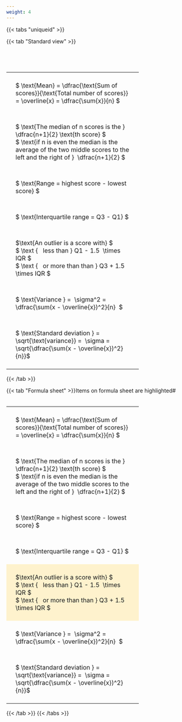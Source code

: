 ```yaml
---
weight: 4
---
```


{{< tabs "uniqueid" >}}

{{< tab "Standard view" >}}

#  
<br>
<style type="text/css">
#T_2ac68 th.col_heading {
  text-align: left;
  font-size: 1em;
}
#T_2ac68 td {
  text-align: left;
  font-size: 1em;
  padding: 1.5em;
}
#T_2ac68_row0_col0, #T_2ac68_row1_col0, #T_2ac68_row2_col0, #T_2ac68_row3_col0, #T_2ac68_row4_col0, #T_2ac68_row5_col0, #T_2ac68_row6_col0 {
  width: 300px;
  white-space: pre-wrap;
}
</style>
<table id="T_2ac68">
  <thead>
  </thead>
  <tbody>
    <tr>
      <td id="T_2ac68_row0_col0" class="data row0 col0" >$ \text{Mean} = \dfrac{\text{Sum of scores}}{\text{Total number of scores}} = \overline{x} = \dfrac{\sum{x}}{n} $</td>
    </tr>
    <tr>
      <td id="T_2ac68_row1_col0" class="data row1 col0" >$ \text{The median of n scores is the } \dfrac{n+1}{2} \text{th score} $
$ \text{if n is even the median is the average of the two middle scores to the left and the right of }  \dfrac{n+1}{2} $</td>
    </tr>
    <tr>
      <td id="T_2ac68_row2_col0" class="data row2 col0" >$ \text{Range = highest score - lowest score} $</td>
    </tr>
    <tr>
      <td id="T_2ac68_row3_col0" class="data row3 col0" >$ \text{Interquartile range = Q3 - Q1} $</td>
    </tr>
    <tr>
      <td id="T_2ac68_row4_col0" class="data row4 col0" >$\text{An outlier is a score with} $
$ \text {   less than } Q1 - 1.5  \times IQR $
$ \text {   or more than than } Q3 + 1.5  \times IQR $</td>
    </tr>
    <tr>
      <td id="T_2ac68_row5_col0" class="data row5 col0" >$ \text{Variance } =  \sigma^2 = \dfrac{\sum(x - \overline{x})^2}{n}  $</td>
    </tr>
    <tr>
      <td id="T_2ac68_row6_col0" class="data row6 col0" >$ \text{Standard deviation } = \sqrt{\text{variance}} =  \sigma = \sqrt{\dfrac{\sum(x - \overline{x})^2}{n}}$</td>
    </tr>
  </tbody>
</table>
{{< /tab >}}

{{< tab "Formula sheet" >}}Items on formula sheet are highlighted#  
<br>
<style type="text/css">
#T_cb4a1 th.col_heading {
  text-align: left;
  font-size: 1em;
}
#T_cb4a1 td {
  text-align: left;
  font-size: 1em;
  padding: 1.5em;
}
#T_cb4a1_row0_col0, #T_cb4a1_row1_col0, #T_cb4a1_row2_col0, #T_cb4a1_row3_col0, #T_cb4a1_row5_col0, #T_cb4a1_row6_col0 {
  width: 300px;
  white-space: pre-wrap;
}
#T_cb4a1_row4_col0 {
  width: 300px;
  background-color: rgba(255,194,10, 0.2);
  white-space: pre-wrap;
}
</style>
<table id="T_cb4a1">
  <thead>
  </thead>
  <tbody>
    <tr>
      <td id="T_cb4a1_row0_col0" class="data row0 col0" >$ \text{Mean} = \dfrac{\text{Sum of scores}}{\text{Total number of scores}} = \overline{x} = \dfrac{\sum{x}}{n} $</td>
    </tr>
    <tr>
      <td id="T_cb4a1_row1_col0" class="data row1 col0" >$ \text{The median of n scores is the } \dfrac{n+1}{2} \text{th score} $
$ \text{if n is even the median is the average of the two middle scores to the left and the right of }  \dfrac{n+1}{2} $</td>
    </tr>
    <tr>
      <td id="T_cb4a1_row2_col0" class="data row2 col0" >$ \text{Range = highest score - lowest score} $</td>
    </tr>
    <tr>
      <td id="T_cb4a1_row3_col0" class="data row3 col0" >$ \text{Interquartile range = Q3 - Q1} $</td>
    </tr>
    <tr>
      <td id="T_cb4a1_row4_col0" class="data row4 col0" >$\text{An outlier is a score with} $
$ \text {   less than } Q1 - 1.5  \times IQR $
$ \text {   or more than than } Q3 + 1.5  \times IQR $</td>
    </tr>
    <tr>
      <td id="T_cb4a1_row5_col0" class="data row5 col0" >$ \text{Variance } =  \sigma^2 = \dfrac{\sum(x - \overline{x})^2}{n}  $</td>
    </tr>
    <tr>
      <td id="T_cb4a1_row6_col0" class="data row6 col0" >$ \text{Standard deviation } = \sqrt{\text{variance}} =  \sigma = \sqrt{\dfrac{\sum(x - \overline{x})^2}{n}}$</td>
    </tr>
  </tbody>
</table>
{{< /tab >}}
{{< /tabs >}}